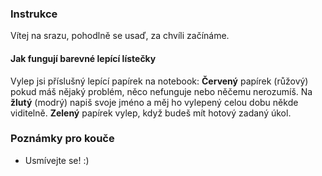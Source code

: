 ### Instrukce
Vítej na srazu, pohodlně se usaď, za chvíli začínáme.

#### Jak fungují barevné lepící lístečky
Vylep jsi příslušný lepící papírek na notebook: **Červený** papírek (růžový) pokud máš nějaký problém, něco nefunguje nebo něčemu nerozumíš. Na **žlutý** (modrý) napiš svoje jméno a měj ho vylepený celou dobu někde viditelně. **Zelený** papírek vylep, když budeš mít hotový zadaný úkol.

### Poznámky pro kouče
* Usmívejte se! :)
